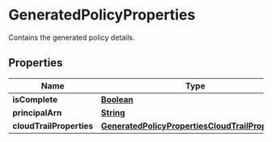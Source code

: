 

# GeneratedPolicyProperties

Contains the generated policy details.

## Properties

| Name | Type | Description | Notes |
|------------ | ------------- | ------------- | -------------|
|**isComplete** | [**Boolean**](Boolean.md) |  |  [optional] |
|**principalArn** | [**String**](String.md) |  |  |
|**cloudTrailProperties** | [**GeneratedPolicyPropertiesCloudTrailProperties**](GeneratedPolicyPropertiesCloudTrailProperties.md) |  |  [optional] |



